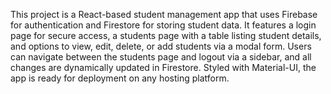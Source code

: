 This project is a React-based student management app that uses Firebase for authentication and Firestore for storing student data. It features a login page for secure access, a students page with a table listing student details, and options to view, edit, delete, or add students via a modal form. Users can navigate between the students page and logout via a sidebar, and all changes are dynamically updated in Firestore. Styled with Material-UI, the app is ready for deployment on any hosting platform.

